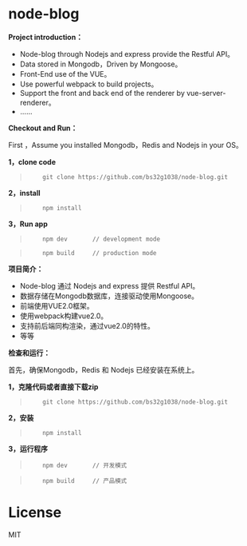 # node-blog

**Project introduction：**

* Node-blog through Nodejs and express provide the Restful API。
* Data stored in Mongodb，Driven by Mongoose。
* Front-End use of the VUE。
* Use powerful webpack to build projects。
* Support the front and back end of the renderer by vue-server-renderer。
* ......

**Checkout and Run：**

First ，Assume you installed Mongodb，Redis and Nodejs in your OS。

**1，clone code**

>         git clone https://github.com/bs32g1038/node-blog.git

**2，install**

>         npm install

**3，Run app**

>         npm dev       // development mode

>         npm build     // production mode
        
**项目简介：**

* Node-blog 通过 Nodejs and express 提供 Restful API。
* 数据存储在Mongodb数据库，连接驱动使用Mongoose。
* 前端使用VUE2.0框架。
* 使用webpack构建vue2.0。
* 支持前后端同构渲染，通过vue2.0的特性。
* 等等

**检查和运行：**

首先，确保Mongodb，Redis 和 Nodejs 已经安装在系统上。

**1，克隆代码或者直接下载zip**

>         git clone https://github.com/bs32g1038/node-blog.git

**2，安装**

>         npm install

**3，运行程序**

>         npm dev       // 开发模式

>         npm build     // 产品模式
               
# License
MIT